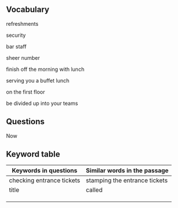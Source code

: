## Vocabulary

refreshments

security

bar staff

sheer number

finish off the morning with lunch

 serving you a buffet lunch

on the first floor

be divided up into your teams

## Questions

 

Now





## Keyword table

| Keywords in questions     | Similar words in the passage  |
| ------------------------- | ----------------------------- |
| checking entrance tickets | stamping the entrance tickets |
| title                     | called                        |
|                           |                               |
|                           |                               |
|                           |                               |

